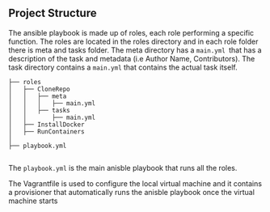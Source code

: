 ## Project Structure

The ansible playbook is made up of roles, each role performing a specific function. The roles are located in the roles directory and in each role folder there is meta and tasks folder. The  meta directory  has a `main.yml `that has a description of  the task and metadata (i.e Author Name, Contributors). The task directory contains a `main.yml` that contains the actual task itself.

```
├── roles
│   ├── CloneRepo
│   │   ├── meta
│   │   │   ├── main.yml
│   │   ├── tasks
│   │       ├── main.yml
│   ├── InstallDocker
│   ├── RunContainers
│   
├── playbook.yml


```
The  `playbook.yml` is the main anisble playbook that runs all the roles.

The Vagrantfile is used to configure the local virtual machine and it contains a provisioner that automatically runs the anisble playbook once the virtual machine starts
